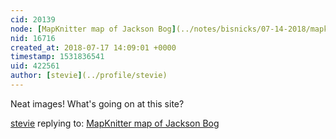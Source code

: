 ```yaml
---
cid: 20139
node: [MapKnitter map of Jackson Bog](../notes/bisnicks/07-14-2018/mapknitter-map-of-jackson-bog)
nid: 16716
created_at: 2018-07-17 14:09:01 +0000
timestamp: 1531836541
uid: 422561
author: [stevie](../profile/stevie)
---
```


Neat images! What's going on at this site? 

[stevie](../profile/stevie) replying to: [MapKnitter map of Jackson Bog](../notes/bisnicks/07-14-2018/mapknitter-map-of-jackson-bog)

